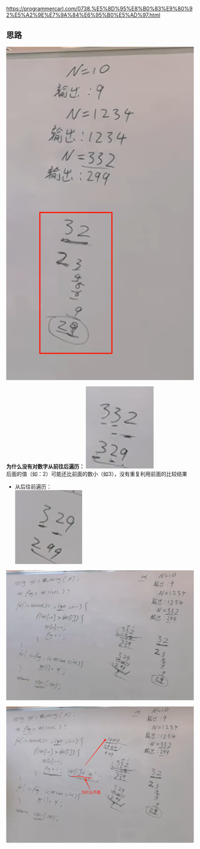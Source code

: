 https://programmercarl.com/0738.%E5%8D%95%E8%B0%83%E9%80%92%E5%A2%9E%E7%9A%84%E6%95%B0%E5%AD%97.html  

## 思路
 ![img_1.png](img_1.png)

**为什么没有对数字从前往后遍历：**
![img_2.png](img_2.png)  
后面的值（如：2）可能还比前面的数小（如3），没有重复利用前面的比较结果  

- 从后往前遍历：  
![img_3.png](img_3.png)

![img_4.png](img_4.png)

![img_5.png](img_5.png)